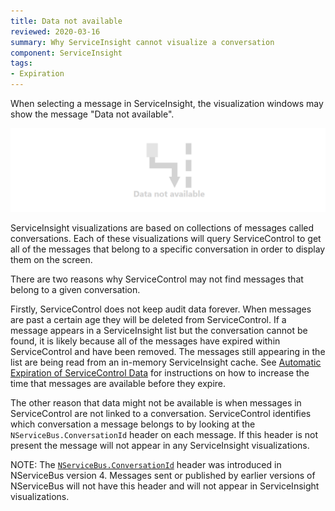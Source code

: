 ```yaml
---
title: Data not available
reviewed: 2020-03-16
summary: Why ServiceInsight cannot visualize a conversation
component: ServiceInsight
tags:
- Expiration
---
```


When selecting a message in ServiceInsight, the visualization windows may show the message "Data not available".

![No data available](./images/no-conversation-data-available.png)

ServiceInsight visualizations are based on collections of messages called conversations. Each of these visualizations will query ServiceControl to get all of the messages that belong to a specific conversation in order to display them on the screen.

There are two reasons why ServiceControl may not find messages that belong to a given conversation.

Firstly, ServiceControl does not keep audit data forever. When messages are past a certain age they will be deleted from ServiceControl. If a message appears in a ServiceInsight list but the conversation cannot be found, it is likely because all of the messages have expired within ServiceControl and have been removed. The messages still appearing in the list are being read from an in-memory ServiceInsight cache. See [Automatic Expiration of ServiceControl Data](/servicecontrol/how-purge-expired-data.md) for instructions on how to increase the time that messages are available before they expire.

The other reason that data might not be available is when messages in ServiceControl are not linked to a conversation. ServiceControl identifies which conversation a message belongs to by looking at the `NServiceBus.ConversationId` header on each message. If this header is not present the message will not appear in any ServiceInsight visualizations.

NOTE: The [`NServiceBus.ConversationId`](/nservicebus/messaging/headers.md#messaging-interaction-headers-nservicebus-conversationid) header was introduced in NServiceBus version 4. Messages sent or published by earlier versions of NServiceBus will not have this header and will not appear in ServiceInsight visualizations.
